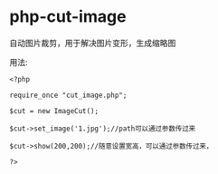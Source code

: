 php-cut-image
=============

自动图片裁剪，用于解决图片变形，生成缩略图

用法:
```
<?php

require_once "cut_image.php";

$cut = new ImageCut();

$cut->set_image('1.jpg');//path可以通过参数传过来

$cut->show(200,200);//随意设置宽高，可以通过参数传过来，

?>
```

